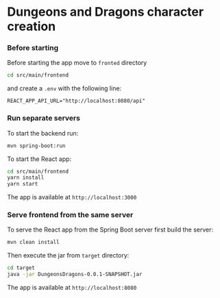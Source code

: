 # Dungeons and Dragons character creation

### Before starting

Before starting the app move to `fronted` directory
```bash
cd src/main/frontend
```
and create a `.env` with the following line:
```
REACT_APP_API_URL="http://localhost:8080/api"
```

### Run separate servers
To start the backend run:
```bash
mvn spring-boot:run
```

To start the React app:
```bash
cd src/main/frontend
yarn install
yarn start
```

The app is available at `http://localhost:3000`

### Serve frontend from the same server

To serve the React app from the Spring Boot server first build the server:
```bash
mvn clean install
```

Then execute the jar from `target` directory:
```bash
cd target
java -jar DungeonsDragons-0.0.1-SNAPSHOT.jar
```

The app is available at `http://localhost:8080`

